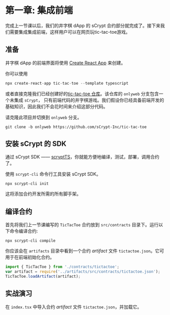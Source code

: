 # 第一章: 集成前端

完成上一节课以后，我们的井字棋 dApp 的 sCrypt 合约部分就完成了。接下来我们需要集成集成前端，这样用户可以在网页玩tic-tac-toe游戏。

## 准备

井字棋 dApp 的前端界面将使用 [Create React App](https://create-react-app.dev/) 来创建。

你可以使用 

```ts
npx create-react-app tic-tac-toe --template typescript
```

或者直接克隆我们已经创建好的[tic-tac-toe 仓库](https://github.com/sCrypt-Inc/tic-tac-toe)。该仓库的 `onlyweb` 分支包含一个未集成 `sCrypt`， 只有前端代码的井字棋游戏。我们假设你已经具备前端开发的基础知识，因此我们不会花时间来介绍这部分代码。

请克隆此项目并切换到 `onlyweb` 分支。

```
git clone -b onlyweb https://github.com/sCrypt-Inc/tic-tac-toe
```

##  安装 sCrypt 的 SDK

通过  sCrypt SDK —— [scryptTS](https://scrypt.io/scrypt-ts)，你就能方便地编译，测试，部署，调用合约了。

使用 `scrypt-cli` 命令行工具安装 sCrypt SDK。

```base
npx scrypt-cli init
```

这将添加合约开发所需的所有脚手架。


## 编译合约

首先将我们上一节课编写的 `TicTacToe` 合约放到 `src/contracts` 目录下。运行以下命令编译合约:

```
npx scrypt-cli compile
```

你应该会在 `artifacts` 目录中看到一个合约 *artifact* 文件 `tictactoe.json`。它可用于在前端初始化合约。


```ts
import { TicTacToe } from './contracts/tictactoe';
var artifact = require('../artifacts/src/contracts/tictactoe.json');
TicTacToe.loadArtifact(artifact);
```


## 实战演习

在 `index.tsx` 中导入合约 *artifact* 文件 `tictactoe.json`，并加载它。
